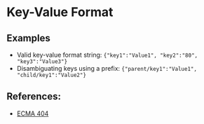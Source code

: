 # Key-Value Format

## Examples

- Valid key-value format string: `{"key1":"Value1", "key2":"80", "key3":"Value3"}`
- Disambiguating keys using a prefix: `{"parent/key1":"Value1", "child/key1":"Value2"}`

## References:

- [ECMA 404](https://www.ecma-international.org/wp-content/uploads/ECMA-404_2nd_edition_december_2017.pdf)
